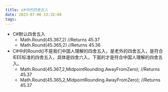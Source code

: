 ```yaml
---
title: c#中的四舍五入
date: 2023-07-06 13:32:04
tags:
---
```


- C#默认四舍五入
  - Math.Round(45.367,2) //Returns 45.37
  - Math.Round(45.365,2) //Returns 45.36
- C#中的Round()不是我们中国人理解的四舍五入，是老外的四舍五入，是符合IEEE标准的四舍五入，具体是四舍六入，下面的才是符合中国人理解的四舍五入。
  - Math.Round(45.367,2,MidpointRounding.AwayFromZero); //Returns 45.37
  - Math.Round(45.365,2,MidpointRounding.AwayFromZero); //Returns 45.37
